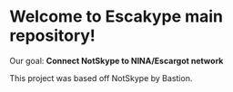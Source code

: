 # Welcome to Escakype main repository!

Our goal: **Connect NotSkype to NINA/Escargot network**

This project was based off NotSkype by Bastion.
